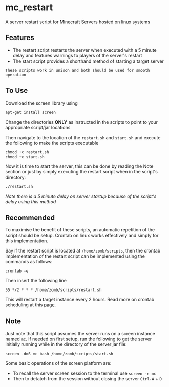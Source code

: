 # mc_restart
A server restart script for Minecraft Servers hosted on linux systems

## Features
- The restart script restarts the server when executed with a 5 minute delay and features warnings to players of the server's restart
- The start script provides a shorthand method of starting a target server

`These scripts work in unison and both should be used for smooth operation`

## To Use
Download the screen library using
```
apt-get install screen
```
Change the directories **ONLY** as instructed in the scripts to point to your appropriate script/jar locations

Then navigate to the location of the `restart.sh` and `start.sh` and execute the following to make the scripts executable
```
chmod +x restart.sh
chmod +x start.sh
```
Now it is time to start the server, this can be done by reading the Note section or just by simply executing the restart script when in the script's directory:
```
./restart.sh
```
*Note there is a 5 minute delay on server startup because of the script's delay using this method*

## Recommended
To maximise the benefit of these scripts, an automatic repetition of the script should be setup.
Crontab on linux works effectively and simply for this implementation.

Say if the restart script is located at `/home/zomb/scripts`, then the crontab implementation of the restart script can be implemented using the commands as follows:
```
crontab -e
```
Then insert the following line
```
55 */2 * * * /home/zomb/scripts/restart.sh
```

This will restart a target instance every 2 hours. Read more on crontab scheduling at this [page](https://opensource.com/article/17/11/how-use-cron-linux).

## Note
Just note that this script assumes the server runs on a screen instance named `mc`. If needed on first setup, run the following to get the server initially running while in the directory of the server jar file:
```
screen -dmS mc bash /home/zomb/scripts/start.sh
```

Some basic operations of the screen platform are:
- To recall the server screen session to the terminal use `screen -r mc`
- Then to detatch from the session without closing the server `Ctrl-A` + `D`
